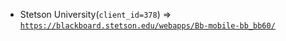  - Stetson University(`client_id=378`) => [`https://blackboard.stetson.edu/webapps/Bb-mobile-bb_bb60/`](https://blackboard.stetson.edu/webapps/Bb-mobile-bb_bb60/)
